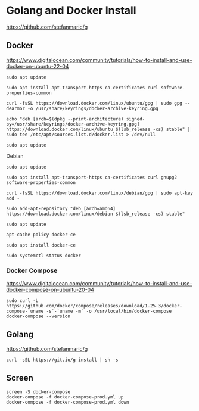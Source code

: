 # Golang and Docker Install

https://github.com/stefanmaric/g

## Docker
https://www.digitalocean.com/community/tutorials/how-to-install-and-use-docker-on-ubuntu-22-04

```
sudo apt update

sudo apt install apt-transport-https ca-certificates curl software-properties-common

curl -fsSL https://download.docker.com/linux/ubuntu/gpg | sudo gpg --dearmor -o /usr/share/keyrings/docker-archive-keyring.gpg

echo "deb [arch=$(dpkg --print-architecture) signed-by=/usr/share/keyrings/docker-archive-keyring.gpg] https://download.docker.com/linux/ubuntu $(lsb_release -cs) stable" | sudo tee /etc/apt/sources.list.d/docker.list > /dev/null

sudo apt update
```

Debian

```
sudo apt update

sudo apt install apt-transport-https ca-certificates curl gnupg2 software-properties-common

curl -fsSL https://download.docker.com/linux/debian/gpg | sudo apt-key add -

sudo add-apt-repository "deb [arch=amd64] https://download.docker.com/linux/debian $(lsb_release -cs) stable"

sudo apt update

apt-cache policy docker-ce

sudo apt install docker-ce

sudo systemctl status docker
```

### Docker Compose
https://www.digitalocean.com/community/tutorials/how-to-install-and-use-docker-compose-on-ubuntu-20-04

```
sudo curl -L https://github.com/docker/compose/releases/download/1.25.3/docker-compose-`uname -s`-`uname -m` -o /usr/local/bin/docker-compose
docker-compose --version
```

## Golang
https://github.com/stefanmaric/g

```
curl -sSL https://git.io/g-install | sh -s
```

## Screen

```
screen -S docker-compose
docker-compose -f docker-compose-prod.yml up
docker-compose -f docker-compose-prod.yml down
```